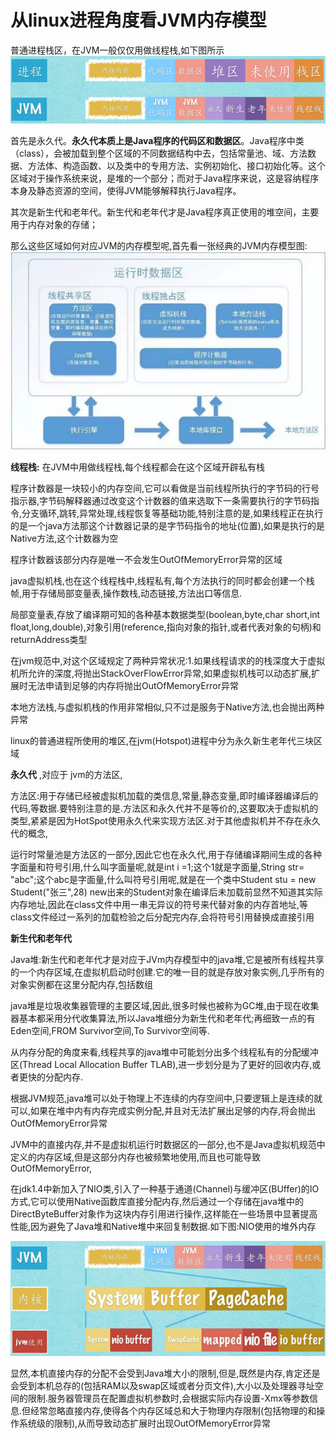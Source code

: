 # 从linux进程角度看JVM内存模型

普通进程栈区，在JVM一般仅仅用做线程栈,如下图所示
![](img/mem-jvm-vs-linux.png)

首先是永久代。**永久代本质上是Java程序的代码区和数据区**。Java程序中类（class），会被加载到整个区域的不同数据结构中去，包括常量池、域、方法数据、方法体、构造函数、以及类中的专用方法、实例初始化、接口初始化等。这个区域对于操作系统来说，是堆的一个部分；而对于Java程序来说，这是容纳程序本身及静态资源的空间，使得JVM能够解释执行Java程序。

其次是新生代和老年代。新生代和老年代才是Java程序真正使用的堆空间，主要用于内存对象的存储；

那么这些区域如何对应JVM的内存模型呢,首先看一张经典的JVM内存模型图:
![](img/jvm-mem-1.png)

**线程栈:**
在JVM中用做线程栈,每个线程都会在这个区域开辟私有栈

程序计数器是一块较小的内存空间,它可以看做是当前线程所执行的字节码的行号指示器,字节码解释器通过改变这个计数器的值来选取下一条需要执行的字节码指令,分支循环,跳转,异常处理,线程恢复等基础功能,特别注意的是,如果线程正在执行的是一个java方法那这个计数器记录的是字节码指令的地址(位置),如果是执行的是Native方法,这个计数器为空

程序计数器该部分内存是唯一不会发生OutOfMemoryError异常的区域

java虚拟机栈,也在这个线程栈中,线程私有,每个方法执行的同时都会创建一个栈帧,用于存储局部变量表,操作数栈,动态链接,方法出口等信息.

局部变量表,存放了编译期可知的各种基本数据类型(boolean,byte,char short,int float,long,double),对象引用(reference,指向对象的指针,或者代表对象的句柄)和returnAddress类型

在jvm规范中,对这个区域规定了两种异常状况:1.如果线程请求的的栈深度大于虚拟机所允许的深度,将抛出StackOverFlowError异常,如果虚拟机栈可以动态扩展,扩展时无法申请到足够的内存将抛出OutOfMemoryError异常

本地方法栈,与虚拟机栈的作用非常相似,只不过是服务于Native方法,也会抛出两种异常

linux的普通进程所使用的堆区,在jvm(Hotspot)进程中分为永久新生老年代三块区域


**永久代** ,对应于 jvm的方法区,

方法区:用于存储已经被虚拟机加载的类信息,常量,静态变量,即时编译器编译后的代码,等数据.要特别注意的是.方法区和永久代并不是等价的,这要取决于虚拟机的类型,紧紧是因为HotSpot使用永久代来实现方法区.对于其他虚拟机并不存在永久代的概念,

运行时常量池是方法区的一部分,因此它也在永久代,用于存储编译期间生成的各种字面量和符号引用,什么叫字面量呢,就是int i =1;这个1就是字面量,String str= "abc";这个abc是字面量,什么叫符号引用呢,就是在一个类中Student stu = new Student("张三",28) new出来的Student对象在编译后未加载前显然不知道其实际内存地址,因此在class文件中用一串无异议的符号来代替对象的内存首地址,等class文件经过一系列的加载检验之后分配完内存,会将符号引用替换成直接引用


**新生代和老年代**

Java堆:新生代和老年代才是对应于JVm内存模型中的java堆,它是被所有线程共享的一个内存区域,在虚拟机启动时创建.它的唯一目的就是存放对象实例,几乎所有的对象实例都在这里分配内存,包括数组

java堆是垃圾收集器管理的主要区域,因此,很多时候也被称为GC堆,由于现在收集器基本都采用分代收集算法,所以Java堆细分为新生代和老年代;再细致一点的有Eden空间,FROM Survivor空间,To Survivor空间等.

从内存分配的角度来看,线程共享的java堆中可能划分出多个线程私有的分配缓冲区(Thread Local Allocation Buffer TLAB),进一步划分是为了更好的回收内存,或者更快的分配内存.

根据JVM规范,java堆可以处于物理上不连续的内存空间中,只要逻辑上是连续的就可以,如果在堆中内有内存完成实例分配,并且对无法扩展出足够的内存,将会抛出OutOfMemoryError异常



JVM中的直接内存,并不是虚拟机运行时数据区的一部分,也不是Java虚拟机规范中定义的内存区域,但是这部分内存也被频繁地使用,而且也可能导致OutOfMemoryError,

在jdk1.4中新加入了NIO类,引入了一种基于通道(Channel)与缓冲区(BUffer)的IO方式,它可以使用Native函数库直接分配内存,然后通过一个存储在java堆中的DirectByteBuffer对象作为这块内存引用进行操作,这样能在一些场景中显著提高性能,因为避免了Java堆和Native堆中来回复制数据.如下图:NIO使用的堆外内存

![](img/jvm-mem-kernel.png)

显然,本机直接内存的分配不会受到Java堆大小的限制,但是,既然是内存,肯定还是会受到本机总存的(包括RAM以及swap区域或者分页文件),大小以及处理器寻址空间的限制.服务器管理员在配置虚拟机参数时,会根据实际内存设置-Xmx等参数信息.但经常忽略直接内存,使得各个内存区域总和大于物理内存限制(包括物理的和操作系统级的限制),从而导致动态扩展时出现OutOfMemoryError异常